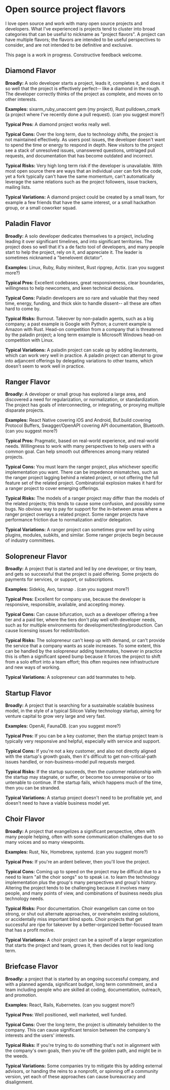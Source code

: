 # Open source project flavors

I love open source and work with many open source projects and developers. What I've experienced is projects tend to cluster into broad categories that can be useful to nickname as "project flavors". A project can have multiple flavors; the flavors are intended to be useful perspectives to consider, and are not intended to be definitive and exclusive.

This page is a work in progress. Constructive feedback welcome.


## Diamond Flavor

**Broadly:** A solo developer starts a project, leads it, completes it, and does it so well that the project is effectively perfect-- like a diamond in the rough. The developer correctly thinks of the project as complete, and moves on to other interests.

**Examples:** sixarm_ruby_unaccent gem (my project), Rust pulldown_cmark (a project where I've recently done a pull request). (can you suggest more?)

**Typical Pros:** A diamond project works really well.

**Typical Cons:** Over the long term, due to technology shifts, the project is not maintained effectively. As users post issues, the developer doesn't want to spend the time or energy to respond in depth. New visitors to the project see a stack of unresolved issues, unanswered questions, untriaged pull requests, and documentation that has become outdated and incorrect.

**Typical Risks:** Very high long term risk if the developer is unavailable. With most open source there are ways that an individual user can fork the code, yet a fork typically can't have the same momentum, can't automatically leverage the same relations such as the project followers, issue trackers, mailing lists.

**Typical Variations:** A diamond project could be created by a small team, for example a few friends that have the same interest, or a small hackathon group, or a small coworker squad.


## Paladin Flavor

**Broadly:** A solo developer dedicates themselves to a project, including leading it over significant timelines, and into significant territories. The project does so well that it's a de facto tool of developers, and many people start to help the project, rely on it, and appreciate it. The leader is sometimes nicknamed a "benelovent dictator".

**Examples:** Linux, Ruby, Ruby minitest, Rust ripgrep, Actix. (can you suggest more?)

**Typical Pros:** Excellent codebases, great responsiveness, clear boundaries, willingness to help newcomers, and keen technical decisions.

**Typical Cons:** Paladin developers are so rare and valuable that they need time, energy, funding, and thick skin to handle dissent-- all these are often hard to come by.

**Typical Risks:** Burnout. Takeover by non-paladin agents, such as a big company; a past example is Google with Python; a current example is Amazon with Rust. Head-on competition from a company that is threatened by the paladin project; a long term example is Microsoft Windows head-on competition with Linux.

**Typical Variations:** A paladin project can scale up by adding lieutenants, which can work very well in practice. A paladin project can attempt to grow into adjancent offerings by delegating variations to other teams, which doesn't seem to work well in practice.


## Ranger Flavor

**Broadly:** A developer or small group has explored a large area, and discovered a need for regularization, or normalization, or standardization. The project has goals of interconnecting, or integrating, or proxying multiple disparate projects.

**Examples:** React Native covering iOS and Android, Buf.build covering Protocol Buffers, Swagger/OpenAPI covering API documentation, Bluetooth. (can you suggest more?)

**Typical Pros:** Pragmatic, based on real-world experience, and real-world needs. Willingness to work with many perspectives to help users with a common goal. Can help smooth out differences among many related projects.

**Typical Cons:** You must learn the ranger project, plus whichever specific implementation you want. There can be impedence mismatches, such as the ranger project lagging behind a related project, or not offering the full feature set of the related project. Combinatorial explosion makes it hard for a ranger project to cover emerging offerings.

**Typical Risks:** The models of a ranger project may differ than the models of the related projects; this tends to cause some confusion, and possibly some bugs. No obvious way to pay for support for the in-between areas where a ranger project overlays a related project. Some ranger projects have performance friction due to normalization and/or delegation.

**Typical Variations:** A ranger project can sometimes grow well by using plugins, modules, subkits, and similar. Some ranger projects begin because of industry committees.


## Solopreneur Flavor

**Broadly:** A project that is started and led by one developer, or tiny team, and gets so successful that the project is paid offering. Some projects do payments for services, or support, or subscriptions.

**Examples:** Sidekiq, Avo, tarsnap . (can you suggest more?)

**Typical Pros:** Excellent for company use, because the developer is responsive, responsible, available, and accepting money.

**Typical Cons:** Can cause bifurcation, such as a developer offering a free tier and a paid tier, where the tiers don't play well with developer needs, such as for multiple environments for development/testing/production. Can cause licensing issues for redistribution.

**Typical Risks:** The solopreneur can't keep up with demand, or can't provide the service that a company wants as scale increases. To some extent, this can be handled by the solopreneur adding teammates, however in practice this is often a significant speed bump because it forces the project to shift from a solo effort into a team effort; this often requires new infrastructure and new ways of working.

**Typical Variations:** A solopreneur can add teammates to help.


## Startup Flavor

**Broadly:** A project that is searching for a sustainable scalable business model, in the style of a typical Silicon Valley technology startup, aiming for venture capital to grow very large and very fast.

**Examples:** OpenAI, FaunaDB. (can you suggest more?)

**Typical Pros:** If you can be a key customer, then the startup project team is typically very responsive and helpful, especially with service and support.

**Typical Cons:** If you're not a key customer, and also not directly aligned with the startup's growth goals, then it's difficult to get non-critical-path issues handled, or non-business-model pull requests merged. 

**Typical Risks:** If the startup succeeds, then the customer relationship with the startup may stagnate, or suffer, or become too unresponsive or too untenable to continue. If the startup fails, which happens much of the time, then you can be stranded. 

**Typical Variations:** A startup project doesn't need to be profitable yet, and doesn't need to have a viable business model yet.  


## Choir Flavor

**Broadly:** A project that evangelizes a significant perspective, often with many people helping, often with some communication challenges due to so many voices and so many viewpoints.

**Examples:** Rust, Nix, Homebrew, systemd. (can you suggest more?)

**Typical Pros:** If you're an ardent believer, then you'll love the project. 

**Typical Cons:** Coming up to speed on the project may be difficult due to a need to learn  "all the choir songs" so to speak i.e. to learn the technology implementation plus the group's many perspectives and group's history. Altering the project tends to be challenging because it involves many people, and many points of view, and combinations of business needs plus technology needs. 

**Typical Risks:** Poor documentation. Choir evangelism can come on too strong, or shut out alternate approaches, or overwhelm existing solutions, or accidentally miss important blind spots. Choir projects that get successful are ripe for takeover by a better-organized better-focused team that has a profit motive. 

**Typical Variations:** A choir project can be a spinoff of a larger organization that starts the project and team, grows it, then decides not to lead long term.


## Briefcase Flavor

**Broadly:** a project that is started by an ongoing successful company, and with a planned agenda, significant budget, long term commitment, and a team including people who are skilled at coding, documentation, outreach, and promotion.

**Examples:** React, Rails, Kubernetes. (can you suggest more?)

**Typical Pros:** Well positioned, well marketed, well funded.

**Typical Cons:** Over the long term, the project is ultimately beholden to the company. This can cause significant tension between the company's interests and the users' interests. 

**Typical Risks:** If you're trying to do something that's not in alignment with the company's own goals, then you're off the golden path, and might be in the weeds.

**Typical Variations:** Some companies try to mitigate this by adding external advisors, or handing the reins to a nonprofit, or spinning off a community version, yet each of these approaches can cause bureaucracy and disalignment.

